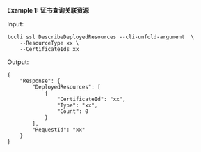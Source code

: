 **Example 1: 证书查询关联资源**



Input: 

```
tccli ssl DescribeDeployedResources --cli-unfold-argument  \
    --ResourceType xx \
    --CertificateIds xx
```

Output: 
```
{
    "Response": {
        "DeployedResources": [
            {
                "CertificateId": "xx",
                "Type": "xx",
                "Count": 0
            }
        ],
        "RequestId": "xx"
    }
}
```


